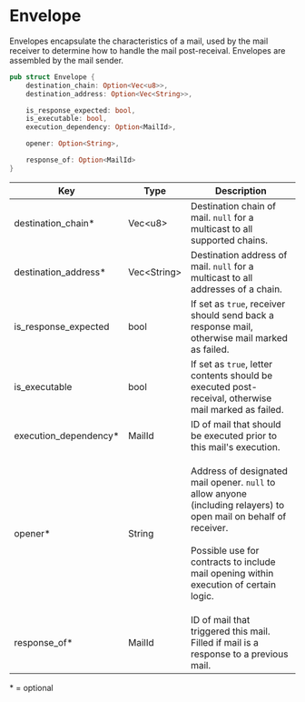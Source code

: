 # Envelope

Envelopes encapsulate the characteristics of a mail, used by the mail receiver to determine how to handle the mail post-receival. Envelopes are assembled by the mail sender.&#x20;

```rust
pub struct Envelope {
    destination_chain: Option<Vec<u8>>, 
    destination_address: Option<Vec<String>>, 

    is_response_expected: bool, 
    is_executable: bool, 
    execution_dependency: Option<MailId>, 

    opener: Option<String>, 

    response_of: Option<MailId> 
}
```

| Key                     | Type         | Description                                                                                                                                                                                                                         |
| ----------------------- | ------------ | ----------------------------------------------------------------------------------------------------------------------------------------------------------------------------------------------------------------------------------- |
| destination\_chain\*    | Vec\<u8>     | Destination chain of mail. `null` for a multicast to all supported chains.                                                                                                                                                          |
| destination\_address\*  | Vec\<String> | Destination address of mail. `null` for a multicast to all addresses of a chain.                                                                                                                                                    |
| is\_response\_expected  | bool         | If set as `true`, receiver should send back a response mail, otherwise mail marked as failed.                                                                                                                                       |
| is\_executable          | bool         | If set as `true`, letter contents should be executed post-receival, otherwise mail marked as failed.                                                                                                                                |
| execution\_dependency\* | MailId       | ID of mail that should be executed prior to this mail's execution.                                                                                                                                                                  |
| opener\*                | String       | <p>Address of designated mail opener. <code>null</code> to allow anyone (including relayers) to open mail on behalf of receiver. <br><br>Possible use for contracts to include mail opening within execution of certain logic. </p> |
| response\_of\*          | MailId       | ID of mail that triggered this mail. Filled if mail is a response to a previous mail.                                                                                                                                               |

\* = optional
